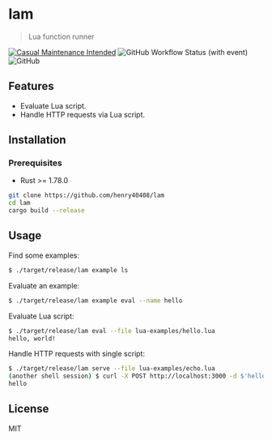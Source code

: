 # lam

> Lua function runner

[![Casual Maintenance Intended](https://casuallymaintained.tech/badge.svg)](https://casuallymaintained.tech/)
![GitHub Workflow Status (with event)](https://img.shields.io/github/actions/workflow/status/henry40408/lam/.github%2Fworkflows%2Fworkflow.yaml)
![GitHub](https://img.shields.io/github/license/henry40408/lam)

## Features

- Evaluate Lua script.
- Handle HTTP requests via Lua script.

## Installation

### Prerequisites

- Rust >= 1.78.0

```bash
git clone https://github.com/henry40408/lam
cd lam
cargo build --release
```

## Usage

Find some examples:

```bash
$ ./target/release/lam example ls
```

Evaluate an example:

```bash
$ ./target/release/lam example eval --name hello
```

Evaluate Lua script:

```bash
$ ./target/release/lam eval --file lua-examples/hello.lua
hello, world!
```

Handle HTTP requests with single script:

```bash
$ ./target/release/lam serve --file lua-examples/echo.lua
(another shell session) $ curl -X POST http://localhost:3000 -d $'hello'
hello
```

## License

MIT
